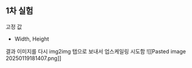 ## 1차 실험
고정 값
- Width, Height

결과 이미지를 다시 img2img 탭으로 보내서 업스케일링 시도함
![[Pasted image 20250119181407.png]]

